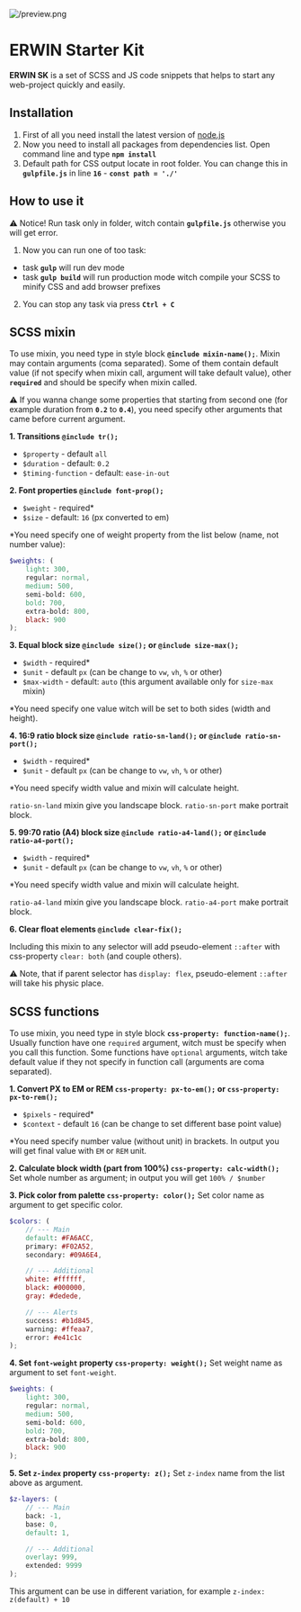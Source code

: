 ![/preview.png]()


# ERWIN Starter Kit
**ERWIN SK** is a set of SCSS and JS code snippets that helps to start any web-project quickly and easily.


## Installation
1. First of all you need install the latest version of [node.js](https://nodejs.org/uk/)
2. Now you need to install all packages from dependencies list. Open command line and type **`npm install`**
3. Default path for CSS output locate in root folder. You can change this in **`gulpfile.js`** in line **`16`** - **`const path = './'`**


## How to use it
:warning: Notice! Run task only in folder, witch contain **`gulpfile.js`** otherwise you will get error.

1. Now you can run one of too task:
  - task **```gulp```** will run dev mode
  - task **```gulp build```** will run production mode witch compile your SCSS to minify CSS and add browser prefixes
2. You can stop any task via press **```Ctrl + C```**


## SCSS mixin
To use mixin, you need type in style block **```@include mixin-name();```**. Mixin may contain arguments (coma separated). Some of them contain default value (if not specify when mixin call, argument will take default value), other **`required`** and should be specify when mixin called.

:warning: If you wanna change some properties that starting from second one (for example duration from **`0.2`** to **`0.4`**), you need specify other arguments that came before current argument. 

**1. Transitions ```@include tr();```**
  - `$property` - default `all`
  - `$duration` - default: `0.2`
  - `$timing-function` - default: `ease-in-out`

**2. Font properties ```@include font-prop();```**
  - `$weight` - required*
  - `$size` - default: `16` (px converted to em)

*You need specify one of weight property from the list below (name, not number value):

```scss   
$weights: (
    light: 300,
    regular: normal,
    medium: 500,
    semi-bold: 600,
    bold: 700,
    extra-bold: 800,
    black: 900
);
```
**3. Equal block size ```@include size();``` or ```@include size-max();```**
  - `$width` - required*
  - `$unit` - default `px` (can be change to `vw`, `vh`, `%` or other)
  - `$max-width` - default: `auto` (this argument available only for `size-max` mixin)
   
*You need specify one value witch will be set to both sides (width and height). 

**4. 16:9 ratio block size ```@include ratio-sn-land();``` or ```@include ratio-sn-port();```**
  - `$width` - required*
  - `$unit` - default `px` (can be change to `vw`, `vh`, `%` or other)

*You need specify width value and mixin will calculate height.
   
  `ratio-sn-land` mixin give you landscape block.
  `ratio-sn-port` make portrait block.

**5. 99:70 ratio (A4) block size ```@include ratio-a4-land();``` or ```@include ratio-a4-port();```**
  - `$width` - required*
  - `$unit` - default `px` (can be change to `vw`, `vh`, `%` or other)

*You need specify width value and mixin will calculate height.

  `ratio-a4-land` mixin give you landscape block.
  `ratio-a4-port` make portrait block.

**6. Clear float elements ```@include clear-fix();```**

Including this mixin to any selector will add pseudo-element `::after` with css-property `clear: both` (and couple others).

:warning: Note, that if parent selector has `display: flex`, pseudo-element `::after` will take his physic place. 

## SCSS functions
To use mixin, you need type in style block **`css-property: function-name();`**. Usually function have one `required` argument, witch must be specify when you call this function. Some functions have `optional` arguments, witch take default value if they not specify in function call (arguments are coma separated).

**1. Convert PX to EM or REM ```css-property: px-to-em();``` or ```css-property: px-to-rem();```**
  - `$pixels` - required*
  - `$context` - default `16` (can be change to set different base point value)

*You need specify number value (without unit) in brackets. In output you will get final value with `EM` or `REM` unit.

**2. Calculate block width (part from 100%) ```css-property: calc-width();```**
Set whole number as argument; in output you will get `100% / $number`

**3. Pick color from palette ```css-property: color();```**
Set color name as argument to get specific color. 

```scss   
$colors: (
    // --- Main  
    default: #FA6ACC,
    primary: #F02A52,
    secondary: #09A6E4,

    // --- Additional
    white: #ffffff,
    black: #000000,
    gray: #dedede,

    // --- Alerts
    success: #b1d845,
    warning: #ffeaa7,
    error: #e41c1c
);
```

**4. Set `font-weight` property ```css-property: weight();```**
Set weight name as argument to set `font-weight`. 
    
```scss   
$weights: (
    light: 300,
    regular: normal,
    medium: 500,
    semi-bold: 600,
    bold: 700,
    extra-bold: 800,
    black: 900
);
```

**5. Set `z-index` property ```css-property: z();```**
Set `z-index` name from the list above as argument. 
    
```scss   
$z-layers: (
    // --- Main 
    back: -1,
    base: 0,
    default: 1,

    // --- Additional  
    overlay: 999,
    extended: 9999
);
```
This argument can be use in different variation, for example `z-index: z(default) + 10`
